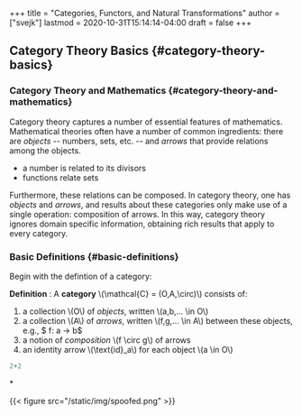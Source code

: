 +++
title = "Categories, Functors, and Natural Transformations"
author = ["svejk"]
lastmod = 2020-10-31T15:14:14-04:00
draft = false
+++

## Category Theory Basics {#category-theory-basics}


### Category Theory and Mathematics {#category-theory-and-mathematics}

Category theory captures a number of essential features of mathematics. Mathematical theories often have a number of common ingredients: there are _objects_ -- numbers, sets, etc. -- and _arrows_ that provide relations among the objects.

-   a number is related to its divisors
-   functions relate sets

Furthermore, these relations can be composed.  In category theory, one has _objects_ and _arrows_, and results about these categories only make use of a single operation: composition of arrows. In this way, category theory ignores domain specific information, obtaining rich results that apply to every category.


### Basic Definitions {#basic-definitions}

Begin with the defintion of a category:

**Definition**  : A **category** \\(\mathcal{C} = (O,A,\circ)\\) consists of:

1.  a collection \\(O\\) of _objects_, written \\(a,b,... \in O\\)
2.  a collection \\(A\\) of _arrows_, written \\(f,g,... \in A\\) between these objects, e.g., $ f: a &rarr; b$
3.  a notion of _composition_ \\(f \circ g\\) of arrows
4.  an identity arrow \\(\text{id}\_a\\) for each object \\(a \in O\\)

<!--listend-->

```haskell
2+2
```

\*

{{< figure src="/static/img/spoofed.png" >}}
